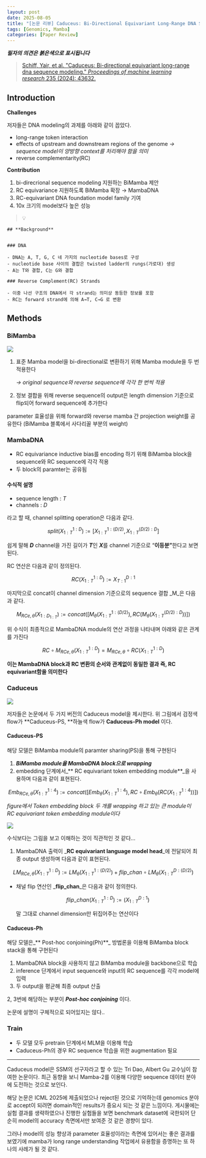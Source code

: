 ```yaml
---
layout: post
date: 2025-08-05
title: "[논문 리뷰] Caduceus: Bi-Directional Equivariant Long-Range DNA Sequence Modeling"
tags: [Genomics, Mamba]
categories: [Paper Review]
---
```


<span class="notion-red">_**필자의 의견은 붉은색으로 표시됩니다**_</span>


> [Schiff, Yair, et al. "Caduceus: Bi-directional equivariant long-range dna sequence modeling." ](https://pmc.ncbi.nlm.nih.gov/articles/PMC12189541/)[_Proceedings of machine learning research_](https://pmc.ncbi.nlm.nih.gov/articles/PMC12189541/)[ 235 (2024): 43632.](https://pmc.ncbi.nlm.nih.gov/articles/PMC12189541/)



## Introduction


**Challenges**


저자들은 DNA modeling의 과제를 아래와 같이 꼽았다.

- long-range token interaction
- effects of upstream and downstream regions of the genome 
_→ sequence model이 양방향 context를 처리해야 함을 의미_
- reverse complementarity(RC)

**Contribution**

1. bi-direcrional sequence modeling 지원하는 BiMamba 제안
1. RC equivariance 지원하도록 BiMamba 확장 → MambaDNA
1. RC-equivariant DNA foundation model family 기여
1. 10x 크기의 model보다 높은 성능

> 💡 


	## **Background**


	### DNA

	- DNA는 A, T, G, C 네 가지의 nucleotide bases로 구성
	- nucleotide base 사이의 결합은 twisted ladder의 rungs(가로대) 생성
	- A는 T와 결합, C는 G와 결합

	### Reverse Complement(RC) Strands

	- 이중 나선 구조의 DNA에서 각 strand는 의미상 동등한 정보를 포함
	- RC는 forward strand에 의해 A→T, C→G 로 변환


## Methods



### BiMamba


![](https://prod-files-secure.s3.us-west-2.amazonaws.com/542b861c-36a8-4051-84e5-8804b6728dba/2c247d59-7815-4980-99f0-8f0d21f445a7/image.png?X-Amz-Algorithm=AWS4-HMAC-SHA256&X-Amz-Content-Sha256=UNSIGNED-PAYLOAD&X-Amz-Credential=ASIAZI2LB46635AGB4U4%2F20251012%2Fus-west-2%2Fs3%2Faws4_request&X-Amz-Date=20251012T032637Z&X-Amz-Expires=3600&X-Amz-Security-Token=IQoJb3JpZ2luX2VjEHYaCXVzLXdlc3QtMiJHMEUCIQCoXuBblAF4uFETPc13Yc86FPY2DLHqapuf9PB7Ab9T8QIgRpEUSRf7CzS6nvbc3ZPLvTi%2BZzUWgvrlUaY56%2FM6dvUq%2FwMIHxAAGgw2Mzc0MjMxODM4MDUiDNJ0IT4ZOMfHqr3PcSrcA8YkkWd8Mn%2BGESJ8c7J1susbzGAkyaq7agwKlgVQ5Yb39SS76atXvuZ5uVVAXbInTkLc5P7PEJOImCV7XHMp%2BLwFMmcs0mSx9tio5Wg7djV4NdToK%2FczawiRkEjDiFbONnv1P%2BdKE6KZhmdc041k7f%2BSjEAm%2FvQKkPSsIamuAnuNKl51hbTyrprRxxgUI5wMmzQmNc5UQfLP45d3%2Fn9WS94x1XT4bDxXfrtrMRAmLYPpcgYZGml7mVOVbpCw0MvvXbiJEjEU%2FLLkfBpt7bWEjDD2%2FOIs0%2BDBVfEznD%2BLKcfue0imh4U6hUorgt1s6301N9putM1cdSyxrkfLB1vIQpnKsvQzyXOBHxcRrnAHTkLLkmjMBC6dgfBji2TBb2Zzz6UCEoxgrosDRzISCRyG42BzEy%2BJS4qmH3Ol8MahUTwCwbD9P9upsH58HKwBrtFQ7m8uM7X5bqr9Fe2lmksiJigz%2F4kQTXvuthB5129xXs9L6pV6wiks9%2BjApU%2F498oqs25zNjxQWbw7X56Ybe%2FjBpaDXl36OjcfLaQVe5Omks9sftBvKEjeNnl2M2bagY85slEvaQdCXFm4pQem5Vfak4lH%2Fci7Vp%2Bj%2BGgAoxIUfDPdqrNaTgsada0gW%2F%2BHMMqnq8cGOqUBPsYFtdYNtpdHRrYKQNGNkLtVA3gMRAHbBBu76ex8IhNXff2yTtbD%2FGHV4WlEca%2BOPNnr4e8CMzMhtkm6OQbc9zLvHfxD3EBYuS6OOeHFThfaVATg90LTDYvipUkBE3gjErOiKNDnGB%2B%2FUmtZ0xvUKia8MIvUZdp%2F2C9zMUSu%2BnUG%2BA4n7vgrsKFsXWv3EzvrWccHe4OS%2F5KcJX9jAc9fEmlx3vuL&X-Amz-Signature=62548eca83c5a2d73080821abc398d40d6fdac2c995d7511b0660c14c37325e6&X-Amz-SignedHeaders=host&x-amz-checksum-mode=ENABLED&x-id=GetObject)

1. 표준 Mamba model을 bi-directional로 변환하기 위해 Mamba module을 두 번 적용한다

	_→ original sequence와 reverse sequence에 각각 한 번씩 적용_

1. 정보 결합을 위해 reverse sequence의 output은 length dimension 기준으로 flip되어 forward sequence에 추가한다

parameter 효율성을 위해 forward와 reverse mamba 간 projection weight를 공유한다 (BiMamba 블록에서 사다리꼴 부분의 weight)



### MambaDNA

- RC equivariance inductive bias를 encoding 하기 위해 BiMamba block을 sequence와 RC sequence에 각각 적용
- 두 block의 paramter는 공유됨


#### 수식적 설명

- sequence length : _T_
- channels : _D_

라고 할 때,  channel splitting operation은 다음과 같다.


$$
split(X^{1:D}_{1:T}):=[X^{1:(D/2)}_{1:T},X^{(D/2):D}_{1:T}]
$$


<span class="notion-red">쉽게 말해 </span><span class="notion-red">_**D**_</span><span class="notion-red"> channel을 가진 길이가 </span><span class="notion-red">_**T**_</span><span class="notion-red">인 </span><span class="notion-red">_**X**_</span><span class="notion-red">를 channel 기준으로 “</span><span class="notion-red">**이등분”**</span><span class="notion-red">한다고 보면 된다.</span>


RC 연산은 다음과 같이 정의된다.


$$
RC(X^{1:D}_{1:T}):=X^{D:1}_{T:1}
$$


마지막으로 concat이 channel dimension 기준으로의 sequence 결합 _M_은 다음과 같다.


$$
M_{RCe,\theta}(X_{1:D_{1:T}}):=concat([M_{\theta}(X^{1:(D/2)}_{1:T}),RC(M_{\theta}(X^{(D/2):D}_{1:T}))])
$$


위 수식이 최종적으로 MambaDNA module의 연산 과정을 나타내며 아래와 같은 관계를 가진다


$$
RC\circ M_{RCe,\theta}(X^{1:D}_{1:T}) = M_{RCe,\theta} \circ RC(X^{1:D}_{1:T})
$$


**이는 MambaDNA block과 RC 변환의 순서와 관계없이 동일한 결과 즉, RC equivariant함을 의미한다**



### Caduceus


![](https://prod-files-secure.s3.us-west-2.amazonaws.com/542b861c-36a8-4051-84e5-8804b6728dba/f94a60d7-8145-473b-aef9-7c68d3ec604a/image.png?X-Amz-Algorithm=AWS4-HMAC-SHA256&X-Amz-Content-Sha256=UNSIGNED-PAYLOAD&X-Amz-Credential=ASIAZI2LB46635AGB4U4%2F20251012%2Fus-west-2%2Fs3%2Faws4_request&X-Amz-Date=20251012T032637Z&X-Amz-Expires=3600&X-Amz-Security-Token=IQoJb3JpZ2luX2VjEHYaCXVzLXdlc3QtMiJHMEUCIQCoXuBblAF4uFETPc13Yc86FPY2DLHqapuf9PB7Ab9T8QIgRpEUSRf7CzS6nvbc3ZPLvTi%2BZzUWgvrlUaY56%2FM6dvUq%2FwMIHxAAGgw2Mzc0MjMxODM4MDUiDNJ0IT4ZOMfHqr3PcSrcA8YkkWd8Mn%2BGESJ8c7J1susbzGAkyaq7agwKlgVQ5Yb39SS76atXvuZ5uVVAXbInTkLc5P7PEJOImCV7XHMp%2BLwFMmcs0mSx9tio5Wg7djV4NdToK%2FczawiRkEjDiFbONnv1P%2BdKE6KZhmdc041k7f%2BSjEAm%2FvQKkPSsIamuAnuNKl51hbTyrprRxxgUI5wMmzQmNc5UQfLP45d3%2Fn9WS94x1XT4bDxXfrtrMRAmLYPpcgYZGml7mVOVbpCw0MvvXbiJEjEU%2FLLkfBpt7bWEjDD2%2FOIs0%2BDBVfEznD%2BLKcfue0imh4U6hUorgt1s6301N9putM1cdSyxrkfLB1vIQpnKsvQzyXOBHxcRrnAHTkLLkmjMBC6dgfBji2TBb2Zzz6UCEoxgrosDRzISCRyG42BzEy%2BJS4qmH3Ol8MahUTwCwbD9P9upsH58HKwBrtFQ7m8uM7X5bqr9Fe2lmksiJigz%2F4kQTXvuthB5129xXs9L6pV6wiks9%2BjApU%2F498oqs25zNjxQWbw7X56Ybe%2FjBpaDXl36OjcfLaQVe5Omks9sftBvKEjeNnl2M2bagY85slEvaQdCXFm4pQem5Vfak4lH%2Fci7Vp%2Bj%2BGgAoxIUfDPdqrNaTgsada0gW%2F%2BHMMqnq8cGOqUBPsYFtdYNtpdHRrYKQNGNkLtVA3gMRAHbBBu76ex8IhNXff2yTtbD%2FGHV4WlEca%2BOPNnr4e8CMzMhtkm6OQbc9zLvHfxD3EBYuS6OOeHFThfaVATg90LTDYvipUkBE3gjErOiKNDnGB%2B%2FUmtZ0xvUKia8MIvUZdp%2F2C9zMUSu%2BnUG%2BA4n7vgrsKFsXWv3EzvrWccHe4OS%2F5KcJX9jAc9fEmlx3vuL&X-Amz-Signature=73342d886cf19a5d824fcd7f49328a0867ee5af6745e2017c78a0c2eefba8149&X-Amz-SignedHeaders=host&x-amz-checksum-mode=ENABLED&x-id=GetObject)


저자들은 논문에서 두 가지 버전의 Caduceus model을 제시한다. 위 그림에서 검정색 flow가 **Caduceus-PS, **하늘색 flow가 **Caduceus-Ph model** 이다.



#### Caduceus-PS


해당 모델은 BiMamba module의 paramter sharing(PS)을 통해 구현된다

1. _**BiMamba module을 MambaDNA block으로 wrapping**_
1. embedding 단계에서_** RC equivariant token embedding module**_을 사용하며 다음과 같이 표현된다.

$$
Emb_{RCe,\theta}(X^{1:4}_{1:T}):=concat([Emb_{\theta}(X^{1:4}_{1:T}),RC \circ Emb_{\theta}(RC(X^{1:4}_{1:T}))])
$$


_figure에서 Token embedding block 두 개를 wrapping 하고 있는 큰 module이 RC equivariant token embedding module이다_


![](https://prod-files-secure.s3.us-west-2.amazonaws.com/542b861c-36a8-4051-84e5-8804b6728dba/b175e4da-71eb-4e91-8c23-a06dabe673c9/image.png?X-Amz-Algorithm=AWS4-HMAC-SHA256&X-Amz-Content-Sha256=UNSIGNED-PAYLOAD&X-Amz-Credential=ASIAZI2LB46635AGB4U4%2F20251012%2Fus-west-2%2Fs3%2Faws4_request&X-Amz-Date=20251012T032637Z&X-Amz-Expires=3600&X-Amz-Security-Token=IQoJb3JpZ2luX2VjEHYaCXVzLXdlc3QtMiJHMEUCIQCoXuBblAF4uFETPc13Yc86FPY2DLHqapuf9PB7Ab9T8QIgRpEUSRf7CzS6nvbc3ZPLvTi%2BZzUWgvrlUaY56%2FM6dvUq%2FwMIHxAAGgw2Mzc0MjMxODM4MDUiDNJ0IT4ZOMfHqr3PcSrcA8YkkWd8Mn%2BGESJ8c7J1susbzGAkyaq7agwKlgVQ5Yb39SS76atXvuZ5uVVAXbInTkLc5P7PEJOImCV7XHMp%2BLwFMmcs0mSx9tio5Wg7djV4NdToK%2FczawiRkEjDiFbONnv1P%2BdKE6KZhmdc041k7f%2BSjEAm%2FvQKkPSsIamuAnuNKl51hbTyrprRxxgUI5wMmzQmNc5UQfLP45d3%2Fn9WS94x1XT4bDxXfrtrMRAmLYPpcgYZGml7mVOVbpCw0MvvXbiJEjEU%2FLLkfBpt7bWEjDD2%2FOIs0%2BDBVfEznD%2BLKcfue0imh4U6hUorgt1s6301N9putM1cdSyxrkfLB1vIQpnKsvQzyXOBHxcRrnAHTkLLkmjMBC6dgfBji2TBb2Zzz6UCEoxgrosDRzISCRyG42BzEy%2BJS4qmH3Ol8MahUTwCwbD9P9upsH58HKwBrtFQ7m8uM7X5bqr9Fe2lmksiJigz%2F4kQTXvuthB5129xXs9L6pV6wiks9%2BjApU%2F498oqs25zNjxQWbw7X56Ybe%2FjBpaDXl36OjcfLaQVe5Omks9sftBvKEjeNnl2M2bagY85slEvaQdCXFm4pQem5Vfak4lH%2Fci7Vp%2Bj%2BGgAoxIUfDPdqrNaTgsada0gW%2F%2BHMMqnq8cGOqUBPsYFtdYNtpdHRrYKQNGNkLtVA3gMRAHbBBu76ex8IhNXff2yTtbD%2FGHV4WlEca%2BOPNnr4e8CMzMhtkm6OQbc9zLvHfxD3EBYuS6OOeHFThfaVATg90LTDYvipUkBE3gjErOiKNDnGB%2B%2FUmtZ0xvUKia8MIvUZdp%2F2C9zMUSu%2BnUG%2BA4n7vgrsKFsXWv3EzvrWccHe4OS%2F5KcJX9jAc9fEmlx3vuL&X-Amz-Signature=fce86fa3663657ad5d8cd7393c4a1bdde83040c8201147ca72deebd25c00b19f&X-Amz-SignedHeaders=host&x-amz-checksum-mode=ENABLED&x-id=GetObject)


<span class="notion-red">수식보다는 그림을 보고 이해하는 것이 직관적인 것 같다…</span>

1. MambaDNA 출력이 _**RC equivariant language model head**_에 전달되어 최종 output 생성하며 다음과 같이 표현된다.

$$
LM_{RCe,\theta}(X^{1:D}_{1:T}):= LM_{\theta}(X^{1:(D/2)}_{1:T})+flip\_chan\circ LM_{\theta}(X^{D:(D/2)}_{1:T})
$$

- 채널 flip 연산인 _**flip\_chan**_은 다음과 같이 정의한다.

	$$
	flip\_chan(X^{1:D}_{1:T}):=(X^{D:1}_{1:T})
	$$


	말 그대로 channel dimension만 뒤집어주는 연산이다



#### Caduceus-Ph


해당 모델은_** Post-hoc conjoining(Ph)**_ 방법론을 이용해 BiMamba block stack을 통해 구현된다

1. MambaDNA block을 사용하지 않고 BiMamba module을 backbone으로 학습
1. inference 단계에서 input sequence와 input의 RC sequence를 각각 model에 입력
1. 두 output을 평균해 최종 output 산출

2, 3번에 해당하는 부분이 _**Post-hoc conjoining**_ 이다.


<span class="notion-red">논문에 설명이 구체적으로 되어있지는 않다..</span>



### Train

- 두 모델 모두 pretrain 단계에서 MLM을 이용해 학습
- Caduceus-Ph의 경우 RC sequence 학습을 위한 augmentation 필요

---


<span class="notion-red">Caduceus model은 SSM의 선구자라고 할 수 있는 Tri Dao, Albert Gu 교수님이 참여한 논문이다. 최근 동향을 보니 Mamba-2를 이용해 다양한 sequence 데이터 분야에 도전하는 것으로 보인다.</span>


<span class="notion-red">해당 논문은 ICML 2025에 제출되었으나 reject된 것으로 기억하는데 genomics 분야로 accept이 되려면 domain적인 results가 중요시 되는 것 같은 느낌이다. 게시물에는 실험 결과를 생략하였으나 진행한 실험들을 보면 benchmark dataset에 국한되어 단순히 model의 accuracy 측면에서만 보여준 것 같은 경향이 있다.</span>


<span class="notion-red">그러나 model의 성능 향상과 parameter 효율성이라는 측면에 있어서는 좋은 결과를 보였기에 mamba가 long range understanding 작업에서 유용함을 증명하는 또 하나의 사례가 될 것 같다.</span>

